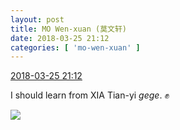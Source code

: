```yaml
---
layout: post
title: MO Wen-xuan (莫文轩)
date: 2018-03-25 21:12
categories: [ 'mo-wen-xuan' ]
---
```


<div class="weibo-info">
  <a href="https://weibo.com/6505418468/G933Zy7WI">2018-03-25 21:12</a>
</div>

I should learn from XIA Tian-yi *gege*. :fist:

<!-- more -->

<a href="http://wx2.sinaimg.cn/mw690/0076g4wkgy1fppddhwbpuj31e00xc122.jpg">
  <img class="weibo-pic-preview-h" src="http://wx2.sinaimg.cn/orj360/0076g4wkgy1fppddhwbpuj31e00xc122.jpg" />
</a>
